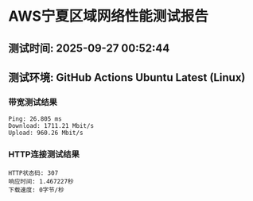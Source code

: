 # AWS宁夏区域网络性能测试报告
## 测试时间: 2025-09-27 00:52:44
## 测试环境: GitHub Actions Ubuntu Latest (Linux)

### 带宽测试结果
```
Ping: 26.805 ms
Download: 1711.21 Mbit/s
Upload: 960.26 Mbit/s
```

### HTTP连接测试结果
```
HTTP状态码: 307
响应时间: 1.467227秒
下载速度: 0字节/秒
```

